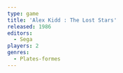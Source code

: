 ```yaml
---
type: game
title: 'Alex Kidd : The Lost Stars'
released: 1986
editors: 
  - Sega
players: 2
genres:
  - Plates-formes
---
```

